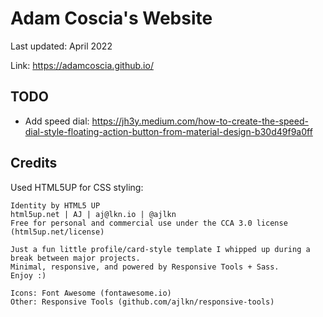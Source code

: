 # Adam Coscia's Website

Last updated: April 2022

Link: <https://adamcoscia.github.io/>

## TODO

- Add speed dial: <https://jh3y.medium.com/how-to-create-the-speed-dial-style-floating-action-button-from-material-design-b30d49f9a0ff>

## Credits

Used HTML5UP for CSS styling:

```(bash)
Identity by HTML5 UP
html5up.net | AJ | aj@lkn.io | @ajlkn
Free for personal and commercial use under the CCA 3.0 license (html5up.net/license)

Just a fun little profile/card-style template I whipped up during a break between major projects.
Minimal, responsive, and powered by Responsive Tools + Sass.
Enjoy :)

Icons: Font Awesome (fontawesome.io)
Other: Responsive Tools (github.com/ajlkn/responsive-tools)
```
